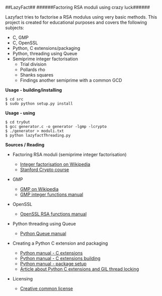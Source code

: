 ##LazyFact##
######Factoring RSA moduli using crazy luck######

Lazyfact tries to factorise a RSA modulus using very basic methods.
This project is created for educational purposes and covers the following subjects:
- C, GMP
- C, OpenSSL
- Python, C extensions/packaging
- Python, threading using Queue
- Semiprime integer factorisation
	- Trial division
	- Pollards rho
	- Shanks squares
	- Findings another semiprime with a common GCD

**Usage - building/installing**

```
$ cd src
$ sudo python setup.py install
```

**Usage - using**

```
$ cd tryOut
$ gcc generator.c -o generator -lgmp -lcrypto 
$ ./generator > moduli.txt
$ python lazyfactThreading.py
```

**Sources / Reading**

- Factoring RSA moduli (semiprime integer factorisation)
	- [Integer factorisation on Wikipedia](https://en.wikipedia.org/wiki/Integer_factorization#Factoring_algorithms)
	- [Stanford Crypto course](https://class.coursera.org/crypto-010/lecture/preview)

- GMP
	- [GMP on Wikipedia](https://en.wikipedia.org/wiki/GNU_Multiple_Precision_Arithmetic_Library)
	- [GMP integer functions manual](https://gmplib.org/manual/Integer-Functions.html#Integer-Functions)
	
- OpenSSL
	- [OpenSSL RSA functions manual](https://www.openssl.org/docs/manmaster/crypto/RSA_generate_key.html)

- Python threading using Queue
	- [Python Queue manual](https://docs.python.org/2/library/queue.html)
	
- Creating a Python C extension and packaging
	- [Python manual - C extensions](https://docs.python.org/2/extending/extending.html#providing-a-c-api-for-an-extension-module)
	- [Python manual - C extensions building](https://docs.python.org/2/extending/building.html#building)
	- [Python manual - package setup](https://docs.python.org/2/distutils/apiref.html#distutils.core.setup)
	- [Article about Python C extensions and GIL thread locking](http://jessenoller.com/blog/2009/02/01/python-threads-and-the-global-interpreter-lock)
	
- Licensing
	- [Creative common license](http://creativecommons.org/choose/)
